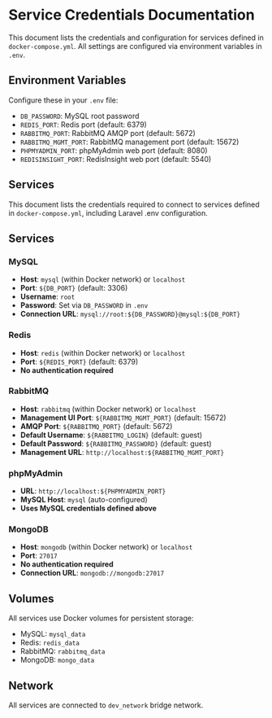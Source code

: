 # Service Credentials Documentation

This document lists the credentials and configuration for services defined in `docker-compose.yml`. All settings are configured via environment variables in `.env`.

## Environment Variables

Configure these in your `.env` file:
- `DB_PASSWORD`: MySQL root password
- `REDIS_PORT`: Redis port (default: 6379)
- `RABBITMQ_PORT`: RabbitMQ AMQP port (default: 5672)
- `RABBITMQ_MGMT_PORT`: RabbitMQ management port (default: 15672)
- `PHPMYADMIN_PORT`: phpMyAdmin web port (default: 8080)
- `REDISINSIGHT_PORT`: RedisInsight web port (default: 5540)

## Services

This document lists the credentials required to connect to services defined in `docker-compose.yml`, including Laravel .env configuration.

## Services

### MySQL
- **Host**: `mysql` (within Docker network) or `localhost`
- **Port**: `${DB_PORT}` (default: 3306)
- **Username**: `root`
- **Password**: Set via `DB_PASSWORD` in `.env`
- **Connection URL**: `mysql://root:${DB_PASSWORD}@mysql:${DB_PORT}`

### Redis
- **Host**: `redis` (within Docker network) or `localhost`
- **Port**: `${REDIS_PORT}` (default: 6379)
- **No authentication required**

### RabbitMQ
- **Host**: `rabbitmq` (within Docker network) or `localhost`
- **Management UI Port**: `${RABBITMQ_MGMT_PORT}` (default: 15672)
- **AMQP Port**: `${RABBITMQ_PORT}` (default: 5672)
- **Default Username**: `${RABBITMQ_LOGIN}` (default: guest)
- **Default Password**: `${RABBITMQ_PASSWORD}` (default: guest)
- **Management URL**: `http://localhost:${RABBITMQ_MGMT_PORT}`

### phpMyAdmin
- **URL**: `http://localhost:${PHPMYADMIN_PORT}`
- **MySQL Host**: `mysql` (auto-configured)
- **Uses MySQL credentials defined above**

### MongoDB
- **Host**: `mongodb` (within Docker network) or `localhost`
- **Port**: `27017`
- **No authentication required**
- **Connection URL**: `mongodb://mongodb:27017`

## Volumes
All services use Docker volumes for persistent storage:
- MySQL: `mysql_data`
- Redis: `redis_data`
- RabbitMQ: `rabbitmq_data`
- MongoDB: `mongo_data`

## Network
All services are connected to `dev_network` bridge network.